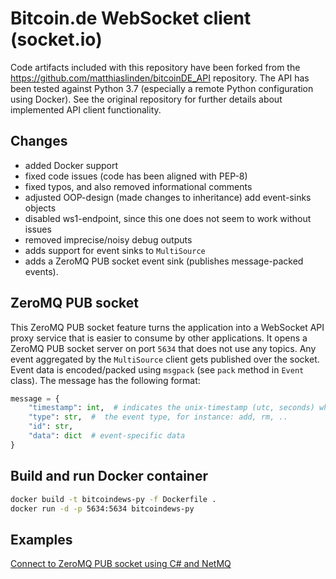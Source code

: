 # Bitcoin.de WebSocket client (socket.io)

Code artifacts included with this repository have been forked from the https://github.com/matthiaslinden/bitcoinDE_API 
repository. The API has been tested against Python 3.7 (especially a remote Python configuration using Docker). See the original
repository for further details about implemented API client functionality.

## Changes

* added Docker support
* fixed code issues (code has been aligned with PEP-8)
* fixed typos, and also removed informational comments
* adjusted OOP-design (made changes to inheritance)
  add event-sinks objects 
* disabled ws1-endpoint, since this one does not seem to work without issues
* removed imprecise/noisy debug outputs
* adds support for event sinks to `MultiSource`
* adds a ZeroMQ PUB socket event sink (publishes message-packed events).

## ZeroMQ PUB socket

This ZeroMQ PUB socket feature turns the application into a WebSocket API proxy service that is easier to consume by 
other applications. It opens a ZeroMQ PUB socket server on port `5634` that does not use any topics. Any event 
aggregated by the `MultiSource` client gets published over the socket. Event data is encoded/packed 
using `msgpack` (see `pack` method in `Event` class). The message has the following format:

````python
message = {
    "timestamp": int,  # indicates the unix-timestamp (utc, seconds) when the event has been aggregated
    "type": str,  #  the event type, for instance: add, rm, ..
    "id": str,
    "data": dict  # event-specific data
}
````

## Build and run Docker container

````bash
docker build -t bitcoindews-py -f Dockerfile .
docker run -d -p 5634:5634 bitcoindews-py
````

## Examples

[Connect to ZeroMQ PUB socket using C# and NetMQ](examples/csharp-netmq.md)
